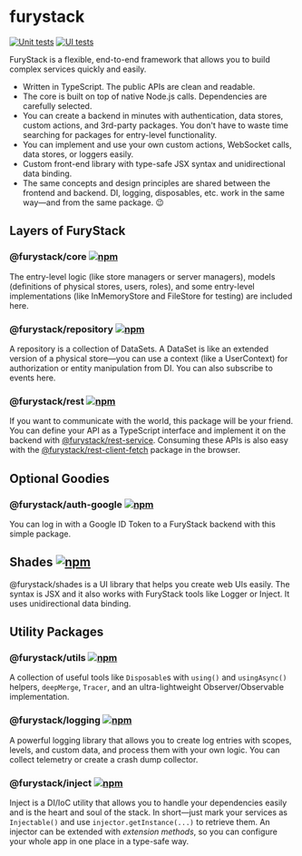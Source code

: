 # furystack

[![Unit tests](https://github.com/furystack/furystack/actions/workflows/build-test.yml/badge.svg)](https://github.com/furystack/furystack/actions/workflows/build-test.yml)
[![UI tests](https://github.com/furystack/furystack/actions/workflows/showcase-ui-tests.yml/badge.svg)](https://github.com/furystack/furystack/actions/workflows/showcase-ui-tests.yml)

FuryStack is a flexible, end-to-end framework that allows you to build complex services quickly and easily.

- Written in TypeScript. The public APIs are clean and readable.
- The core is built on top of native Node.js calls. Dependencies are carefully selected.
- You can create a backend in minutes with authentication, data stores, custom actions, and 3rd-party packages. You don't have to waste time searching for packages for entry-level functionality.
- You can implement and use your own custom actions, WebSocket calls, data stores, or loggers easily.
- Custom front-end library with type-safe JSX syntax and unidirectional data binding.
- The same concepts and design principles are shared between the frontend and backend. DI, logging, disposables, etc. work in the same way—and from the same package. 😉

## Layers of FuryStack

### @furystack/core [![npm](https://img.shields.io/npm/v/@furystack/core.svg?maxAge=3600)](https://www.npmjs.com/package/@furystack/core)

The entry-level logic (like store managers or server managers), models (definitions of physical stores, users, roles), and some entry-level implementations (like InMemoryStore and FileStore for testing) are included here.

### @furystack/repository [![npm](https://img.shields.io/npm/v/@furystack/repository.svg?maxAge=3600)](https://www.npmjs.com/package/@furystack/repository)

A repository is a collection of DataSets. A DataSet is like an extended version of a physical store—you can use a context (like a UserContext) for authorization or entity manipulation from DI. You can also subscribe to events here.

### @furystack/rest [![npm](https://img.shields.io/npm/v/@furystack/rest.svg?maxAge=3600)](https://www.npmjs.com/package/@furystack/rest)

If you want to communicate with the world, this package will be your friend. You can define your API as a TypeScript interface and implement it on the backend with [@furystack/rest-service](https://www.npmjs.com/package/@furystack/rest-service). Consuming these APIs is also easy with the [@furystack/rest-client-fetch](https://www.npmjs.com/package/@furystack/rest-client-fetch) package in the browser.

## Optional Goodies

### @furystack/auth-google [![npm](https://img.shields.io/npm/v/@furystack/auth-google.svg?maxAge=3600)](https://www.npmjs.com/package/@furystack/auth-google)

You can log in with a Google ID Token to a FuryStack backend with this simple package.

## Shades [![npm](https://img.shields.io/npm/v/@furystack/shades.svg?maxAge=3600)](https://www.npmjs.com/package/@furystack/shades)

@furystack/shades is a UI library that helps you create web UIs easily. The syntax is JSX and it also works with FuryStack tools like Logger or Inject. It uses unidirectional data binding.

## Utility Packages

### @furystack/utils [![npm](https://img.shields.io/npm/v/@furystack/utils.svg?maxAge=3600)](https://www.npmjs.com/package/@furystack/utils)

A collection of useful tools like `Disposable`s with `using()` and `usingAsync()` helpers, `deepMerge`, `Tracer`, and an ultra-lightweight Observer/Observable implementation.

### @furystack/logging [![npm](https://img.shields.io/npm/v/@furystack/logging.svg?maxAge=3600)](https://www.npmjs.com/package/@furystack/logging)

A powerful logging library that allows you to create log entries with scopes, levels, and custom data, and process them with your own logic. You can collect telemetry or create a crash dump collector.

### @furystack/inject [![npm](https://img.shields.io/npm/v/@furystack/inject.svg?maxAge=3600)](https://www.npmjs.com/package/@furystack/inject)

Inject is a DI/IoC utility that allows you to handle your dependencies easily and is the heart and soul of the stack. In short—just mark your services as `Injectable()` and use `injector.getInstance(...)` to retrieve them.
An injector can be extended with _extension methods_, so you can configure your whole app in one place in a type-safe way.
